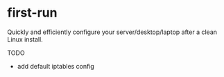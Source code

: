 # first-run
Quickly and efficiently configure your server/desktop/laptop after a clean Linux install.

TODO
- add default iptables config
